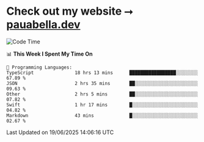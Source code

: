 # Check out my website ⭢ [pauabella.dev](https://pauabella.dev)

<!--START_SECTION:waka-->
![Code Time](http://img.shields.io/badge/Code%20Time-4%2C552%20hrs%2018%20mins-blue)

📊 **This Week I Spent My Time On** 

```text
💬 Programming Languages: 
TypeScript               18 hrs 13 mins      █████████████████░░░░░░░░   67.89 % 
JSON                     2 hrs 35 mins       ██░░░░░░░░░░░░░░░░░░░░░░░   09.63 % 
Other                    2 hrs 5 mins        ██░░░░░░░░░░░░░░░░░░░░░░░   07.82 % 
Swift                    1 hr 17 mins        █░░░░░░░░░░░░░░░░░░░░░░░░   04.82 % 
Markdown                 43 mins             █░░░░░░░░░░░░░░░░░░░░░░░░   02.67 % 
```


 Last Updated on 19/06/2025 14:06:16 UTC
<!--END_SECTION:waka-->
